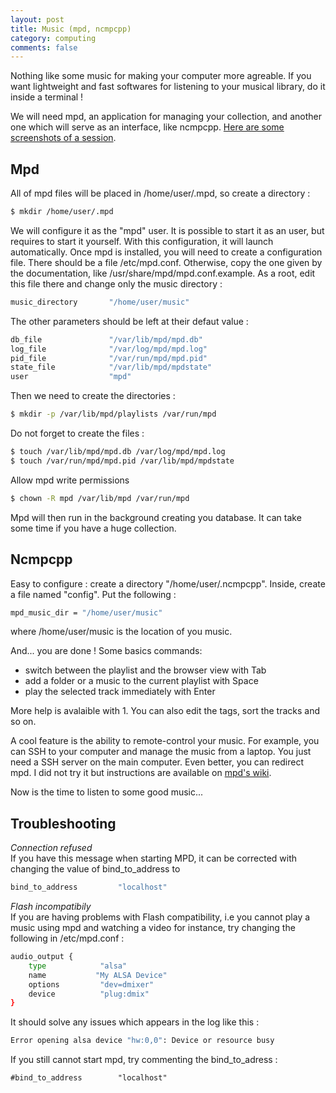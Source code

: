 ```yaml
---
layout: post
title: Music (mpd, ncmpcpp)
category: computing
comments: false
---
```



Nothing like some music for making your computer more agreable. If you want lightweight and fast
softwares for listening to your musical library, do it inside a terminal ! 
<!--more-->
We will need mpd, an application for managing your collection, and another 
one which will serve as an interface, like ncmpcpp. 
[Here are some screenshots of a
session](http://ncmpcpp.rybczak.net/screenshots.php).

## Mpd
All of mpd files will be placed in <ic>/home/user/.mpd</ic>, so create a directory :

``` bash
$ mkdir /home/user/.mpd 
```

We will configure it as the "mpd" user. It is possible to start it as an user, but requires to start it yourself. With this configuration, it will launch automatically.
Once mpd is installed, you will need to create a configuration file. There
should be a file <ic>/etc/mpd.conf</ic>. Otherwise, copy the one given by the documentation, like <ic>/usr/share/mpd/mpd.conf.example</ic>. As a root, edit this file there and change only the music directory :

``` bash
music_directory       "/home/user/music"
```

The other parameters should be left at their defaut value :

``` bash
db_file               "/var/lib/mpd/mpd.db"
log_file              "/var/log/mpd/mpd.log"
pid_file              "/var/run/mpd/mpd.pid"
state_file            "/var/lib/mpd/mpdstate"
user                  "mpd"
```

Then we need to create the directories  :

``` bash
$ mkdir -p /var/lib/mpd/playlists /var/run/mpd 
```

Do not forget to create the files :

``` bash
$ touch /var/lib/mpd/mpd.db /var/log/mpd/mpd.log 
$ touch /var/run/mpd/mpd.pid /var/lib/mpd/mpdstate
```
    
Allow mpd write permissions

``` bash
$ chown -R mpd /var/lib/mpd /var/run/mpd
```

Mpd will then run in the background creating you database. It can take some time if you have a huge collection. 

## Ncmpcpp
Easy to configure : create a directory  "/home/user/.ncmpcpp". Inside, create a file named "config". Put the following :

``` bash
mpd_music_dir = "/home/user/music" 
```

where <ic>/home/user/music</ic> is the location of you music.

And... you are done ! Some basics commands:

* switch between the playlist and the browser view with <ic>Tab</ic>
* add a folder or a music to the current playlist with <ic>Space</ic>
* play the selected track immediately with <ic>Enter</ic>  

More help is avalaible with <ic>1</ic>. You can also edit the tags, sort the tracks and so on.

A cool feature is the ability to remote-control your music. For example, you can SSH to your computer and 
manage the music from a laptop. You just need a SSH server on the main computer. Even better, you can 
redirect mpd. I did not try it but instructions are available on [mpd's wiki](http://mpd.wikia.com/wiki/Music_Player_Daemon_Security).

Now is the time to listen to some good music...

## Troubleshooting
*Connection refused*  
If you have this message when starting MPD, it can be corrected with changing
the value of <ic> bind_to_address</ic> to 

``` bash
bind_to_address         "localhost"
```

*Flash incompatibily*  
If you are having problems with Flash compatibility, i.e you cannot play a music using mpd and watching a video for instance, try changing the following in <ic>/etc/mpd.conf</ic> :
 
``` bash
audio_output {
    type            "alsa"
    name           "My ALSA Device"
    options         "dev=dmixer"
    device          "plug:dmix"
}
```

It should solve any issues which appears in the log like this :

``` bash
Error opening alsa device "hw:0,0": Device or resource busy
```

If you still cannot start mpd, try commenting the bind_to_adress :

``` text
#bind_to_address		"localhost"
```

